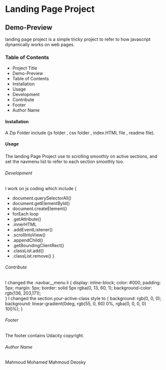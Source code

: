 # Landing Page Project
## Demo-Preview
landing page project is a simple tricky project to refer to how javascript dynamically works on web pages.
### Table of Contents
- Project Title
- Demo-Preview
- Table of Contents
- Installation
- Usage
- Development
- Contribute
- Footer
- Author Name
#### Installation
A Zip Folder include (js folder , css folder , index.HTML file , readme file).
##### Usage
The landing Page Project use to scrolling smoothly on active sections, and set the navmenu list to refer to each section smoothly too.
###### Development 
I work on js coding which include {
- document.querySelectorAll()
- document.getElementById()
- document.createElement()
- forEach loop
- .getAttribute()
- .innerHTML
- .addEventListener()
- .scrollIntoView()
- .appendChild()
- .getBoundingClientRect()
- .classList.add()
- .classList.remove()
}
###### Contribute
I changed the .navbar__menu li {
    display: inline-block;
    color: #000;
    padding: 5px;
    margin: 5px;
    border: solid 5px rgba(0, 13, 60, 1);
    background-color: rgb(136, 203,171);   
}
I changed the section.your-active-class style to {
    background: rgb(0, 0, 0);
    background: linear-gradient(0deg, rgb(55, 0, 60) 0%, rgba(0, 0, 0, 0) 100%);
}
###### Footer
The footer contains Udacity copyright.
###### Author Name
Mahmoud Mohamed Mahmoud Deosky 

